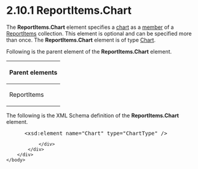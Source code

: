 <html dir="LTR" xmlns:mshelp="http://msdn.microsoft.com/mshelp" xmlns:ddue="http://ddue.schemas.microsoft.com/authoring/2003/5" xmlns:xlink="http://www.w3.org/1999/xlink" xmlns:tool="http://www.microsoft.com/tooltip">
    <head>
        <meta http-equiv="Content-Type" content="text/html; CHARSET=utf-8"></meta>
        <meta name="save" content="history"></meta>
        <title>2.10.1 ReportItems.Chart</title>
        <xml>
            <mshelp:toctitle title="2.10.1 ReportItems.Chart"></mshelp:toctitle>
            <mshelp:rltitle title="[MS-RDL]: ReportItems.Chart"></mshelp:rltitle>
            <mshelp:keyword index="A" term="0983164d-6776-4673-9d7c-270779f26941"></mshelp:keyword>
            <mshelp:attr name="DCSext.ContentType" value="open specification"></mshelp:attr>
            <mshelp:attr name="AssetID" value="0983164d-6776-4673-9d7c-270779f26941"></mshelp:attr>
            <mshelp:attr name="TopicType" value="kbRef"></mshelp:attr>
            <mshelp:attr name="DCSext.Title" value="[MS-RDL]: ReportItems.Chart" />
        </xml>
    </head>
    <body>
        <div id="header">
            <h1 class="heading">2.10.1 ReportItems.Chart</h1>
        </div>
        <div id="mainSection">
            <div id="mainBody">
                <div id="allHistory" class="saveHistory"></div>
                <div id="sectionSection0" class="section" name="collapseableSection">
                    

<p>The <b>ReportItems.Chart</b> element specifies a <a href="b2482b3f-74ab-4ca8-a9e5-c07955011743.htm#gt_8e07039d-d1d3-4336-a478-f35e8cacc26c">chart</a> as a <a href="b2482b3f-74ab-4ca8-a9e5-c07955011743.htm#gt_5d78ca78-a9b1-4791-8126-bf9494304b11">member</a> of a <a href="c5fef915-e842-43b4-91f9-56af4eb15be0.htm">ReportItems</a> collection.
This element is optional and can be specified more than once. The <b>ReportItems.Chart</b>
element is of type <a href="b0ab5524-7eb2-47a7-a4d3-230f5c8c5526.htm">Chart</a>.</p>

<p>Following is the parent element of the <b>ReportItems.Chart</b>
element.</p>

<table>
 <thead>
  <tr>
   <th>
   <p>Parent elements</p>
   </th>
  </tr>
 </thead>
 <tr>
  <td>
  <p>ReportItems</p>
  </td>
 </tr>
</table>

<p>The following is the XML Schema definition of the <b>ReportItems.Chart</b>
element.</p>

<dl>
<dd>
<div><pre> &lt;xsd:element name=&quot;Chart&quot; type=&quot;ChartType&quot; /&gt;
</pre></div>
</dd></dl>


                </div>
            </div>
        </div>
    </body>
</html>